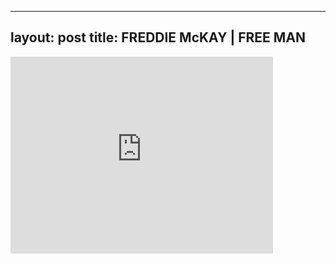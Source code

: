 

---
layout: post
title: FREDDIE McKAY | FREE MAN
---


<iframe width="420" height="315" src="http://www.youtube.com/embed/Ce41Q422QC4" frameborder="0" allowfullscreen></iframe>

